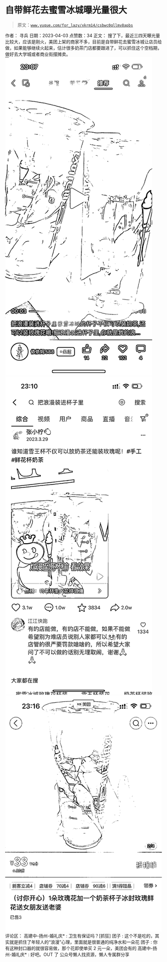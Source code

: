 # 自带鲜花去蜜雪冰城曝光量很大

> 原文：[`www.yuque.com/for_lazy/xkrm14/csbwc0qllmv8apbs`](https://www.yuque.com/for_lazy/xkrm14/csbwc0qllmv8apbs)

<ne-p id="u803c262f" data-lake-id="u803c262f">作者： 寻兵</ne-p> <ne-p id="uf130d703" data-lake-id="uf130d703">日期：2023-04-03</ne-p> <ne-p id="ud216ae5e" data-lake-id="ud216ae5e">点赞数：34</ne-p> <ne-hole id="u65db09c2" data-lake-id="u65db09c2"><ne-card data-card-name="hr" data-card-type="block" id="ml6Te" data-event-boundary="card"><ne-p id="uada48520" data-lake-id="uada48520">正文：</ne-p> <ne-p id="u7504b682" data-lake-id="u7504b682">搜了下，最近三四天曝光量比较大，应该是刚火，美团上架的商家不多，目前是自带鲜花去蜜雪冰城让店员给做，如果能够继续火起来，估计很多奶茶门店都要跟进了，可以抓住这个空档期，做好去大学城或者商业街摆摊卖。</ne-p> <ne-p id="ue79908ba" data-lake-id="ue79908ba"><ne-card data-card-name="image" data-card-type="inline" id="Ewc8b" data-event-boundary="card">![](img/3933b7b5b3c550f8eb46f25660094b4a.png)</ne-card></ne-p> <ne-p id="ud9b0211b" data-lake-id="ud9b0211b"><ne-card data-card-name="image" data-card-type="inline" id="WrIX0" data-event-boundary="card">![](img/25418b6b24e7c91b33bf9d4864ae7311.png)</ne-card></ne-p> <ne-p id="uee9f89a7" data-lake-id="uee9f89a7"><ne-card data-card-name="image" data-card-type="inline" id="Y9OWq" data-event-boundary="card">![](img/d1d2e29d2f0a1f0d7c9c6129f3bf0426.png)</ne-card></ne-p> <ne-hole id="uf0fa325e" data-lake-id="uf0fa325e"><ne-card data-card-name="hr" data-card-type="block" id="s7lun" data-event-boundary="card"><ne-p id="ue6937c84" data-lake-id="ue6937c84">评论区：</ne-p> <ne-p id="u6a5bb2d9" data-lake-id="u6a5bb2d9">高建中-扬州-婚礼庆* : 卫生有保证吗？[抓狂]</ne-p> <ne-p id="u21fc892e" data-lake-id="u21fc892e">团子 : 这个不是吃的，其实就是抓住了年轻人的“浪漫”心理，里面就是很普通的纯净水和一朵花</ne-p> <ne-p id="u980d7a28" data-lake-id="u980d7a28">团子 : 你有这种封口器的就很容易做，那个花即使单买 2 元一朵，美团会有的</ne-p> <ne-p id="u71ceead8" data-lake-id="u71ceead8">高建中-扬州-婚礼庆* : 好吧。OUT 了</ne-p> <ne-hole id="ueaaf6227" data-lake-id="ueaaf6227"><ne-card data-card-name="hr" data-card-type="block" id="RThbS" data-event-boundary="card"><ne-p id="udc702077" data-lake-id="udc702077">公众号懒人找资源，懒人专属群分享</ne-p></ne-card></ne-hole></ne-card></ne-hole></ne-card></ne-hole>
